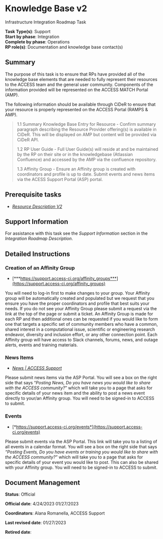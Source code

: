 # Knowledge Base v2

Infrastructure Integration Roadmap Task

**Task Type(s)**: Support  
**Start by phase**: Integration  
**Complete by phase**: Operations  
**RP role(s)**: Documentation and knowledge base contact(s)

## Summary

The purpose of this task is to ensure that RPs have provided all of the knowledge base elements that are needed to fully represent their resources to the ACCESS team and the general user community. Components of the information provided will be represented on the ACCESS MATCH Portal (AMP).

The following information should be available through CiDeR to ensure that your resource is properly represented on the ACCESS Portal (RAMPS & AMP).

> 1.1 Summary Knowledge Base Entry for Resource - Confirm summary paragraph describing the Resource Provider offering(s) is available in CiDeR. This will be displayed on AMP but content will be provided via CiDeR API.
>
> 1.2 RP User Guide - Full User Guide(s) will reside at and be maintained by the RP on their site or in the knowledgebase (Atlassian Confluence) and accessed by the AMP via the confluence repository.
>
> 1.3 Affinity Group - Ensure an Affinity group is created with coordinators and profile is up to date. Submit events and news items via the ACESS Support Portal (ASP) portal.

## Prerequisite tasks

- [*Resource Description V2*](Infrastructure_Description_v2.md)

## Support Information

For assistance with this task see the *Support Information* section in the *Integration Roadmap Description*.

## Detailed Instructions

### Creation of an Affinity Group

- [***https://support.access-ci.org/affinity_groups***](https://support.access-ci.org/affinity_groups)

You will need to log-in first to make changes to your group. Your Affinity group will be automatically created and populated but we request that you ensure you have the proper coordinators and profile that best suits your needs. If you do not see your Affinity Group please submit a request via the link at the top of the page or submit a ticket. An Affinity Group is made for each RP and then additional ones can be requested if you would like to form one that targets a specific set of community members who have a common, shared interest in a computational issue, scientific or engineering research endeavor, diversity and inclusion effort, or any other connection point. Each Affinity group will have access to Slack channels, forums, news, and outage alerts, events and training materials.

### News Items

- [*News | ACCESS Support*](https://support.access-ci.org/news)

Please submit news items via the ASP Portal. You will see a box on the right side that says “*Posting News, Do you have news you would like to share with the ACCESS community?*” which will take you to a page that asks for specific details of your news item and the ability to post a news event directly to your/an Affinity group. You will need to be signed-in to ACCESS to submit.

### Events

- [*https://support.access-ci.org/events*](https://support.access-ci.org/events)

Please submit events via the ASP Portal. This link will take you to a listing of all events in a calendar format. You will see a box on the right side that says *“Posting Events, Do you have events or training you would like to share with the ACCESS community?”* which will take you to a page that asks for specific details of your event you would like to post. This can also be shared with your Affinity group. You will need to be signed-in to ACCESS to submit.

## Document Management

**Status**: Official

**Official date**: 4/24/2023 01/27/2023

**Coordinators**: Alana Romanella, ACCESS Support

**Last revised date**: 01/27/2023

**Retired date**:
